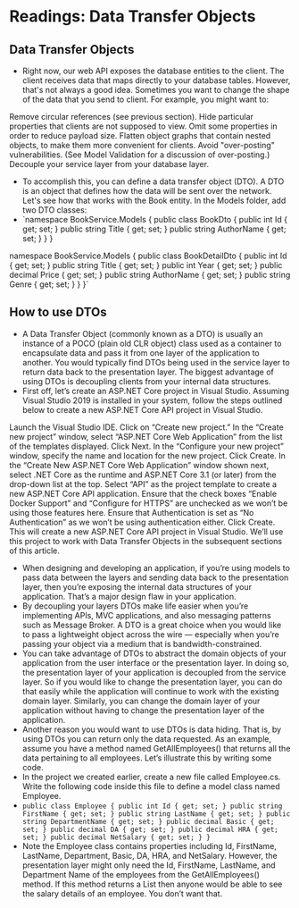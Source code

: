 # Readings: Data Transfer Objects
## Data Transfer Objects
* Right now, our web API exposes the database entities to the client. The client receives data that maps directly to your database tables. However, that's not always a good idea. Sometimes you want to change the shape of the data that you send to client. For example, you might want to:

Remove circular references (see previous section).
Hide particular properties that clients are not supposed to view.
Omit some properties in order to reduce payload size.
Flatten object graphs that contain nested objects, to make them more convenient for clients.
Avoid "over-posting" vulnerabilities. (See Model Validation for a discussion of over-posting.)
Decouple your service layer from your database layer.
* To accomplish this, you can define a data transfer object (DTO). A DTO is an object that defines how the data will be sent over the network. Let's see how that works with the Book entity. In the Models folder, add two DTO classes:
* `namespace BookService.Models
{
    public class BookDto
    {
        public int Id { get; set; }
        public string Title { get; set; }
        public string AuthorName { get; set; }
    }
}

namespace BookService.Models
{
    public class BookDetailDto
    {
        public int Id { get; set; }
        public string Title { get; set; }
        public int Year { get; set; }
        public decimal Price { get; set; }
        public string AuthorName { get; set; }
        public string Genre { get; set; }
    }
}`
## How to use DTOs
* A Data Transfer Object (commonly known as a DTO) is usually an instance of a POCO (plain old CLR object) class used as a container to encapsulate data and pass it from one layer of the application to another. You would typically find DTOs being used in the service layer to return data back to the presentation layer. The biggest advantage of using DTOs is decoupling clients from your internal data structures.
* First off, let’s create an ASP.NET Core project in Visual Studio. Assuming Visual Studio 2019 is installed in your system, follow the steps outlined below to create a new ASP.NET Core API project in Visual Studio.

Launch the Visual Studio IDE.
Click on “Create new project.”
In the “Create new project” window, select “ASP.NET Core Web Application” from the list of the templates displayed.
Click Next. 
In the “Configure your new project” window, specify the name and location for the new project.
Click Create. 
In the “Create New ASP.NET Core Web Application” window shown next, select .NET Core as the runtime and ASP.NET Core 3.1 (or later) from the drop-down list at the top.
Select “API” as the project template to create a new ASP.NET Core API application. 
Ensure that the check boxes “Enable Docker Support” and “Configure for HTTPS” are unchecked as we won’t be using those features here.
Ensure that Authentication is set as “No Authentication” as we won’t be using authentication either.
Click Create. 
This will create a new ASP.NET Core API project in Visual Studio. We’ll use this project to work with Data Transfer Objects in the subsequent sections of this article.
* When designing and developing an application, if you’re using models to pass data between the layers and sending data back to the presentation layer, then you’re exposing the internal data structures of your application. That’s a major design flaw in your application.
* By decoupling your layers DTOs make life easier when you’re implementing APIs, MVC applications, and also messaging patterns such as Message Broker. A DTO is a great choice when you would like to pass a lightweight object across the wire — especially when you’re passing your object via a medium that is bandwidth-constrained.
* You can take advantage of DTOs to abstract the domain objects of your application from the user interface or the presentation layer. In doing so, the presentation layer of your application is decoupled from the service layer. So if you would like to change the presentation layer, you can do that easily while the application will continue to work with the existing domain layer. Similarly, you can change the domain layer of your application without having to change the presentation layer of the application.
* Another reason you would want to use DTOs is data hiding. That is, by using DTOs you can return only the data requested. As an example, assume you have a method named GetAllEmployees() that returns all the data pertaining to all employees. Let’s illustrate this by writing some code.
* In the project we created earlier, create a new file called Employee.cs. Write the following code inside this file to define a model class named Employee.
* `public class Employee
    {
        public int Id { get; set; }
        public string FirstName { get; set; }
        public string LastName { get; set; }
        public string DepartmentName { get; set; }
        public decimal Basic { get; set; }
        public decimal DA { get; set; }
        public decimal HRA { get; set; }
        public decimal NetSalary { get; set; }
    }`
* Note the Employee class contains properties including Id, FirstName, LastName, Department, Basic, DA, HRA, and NetSalary. However, the presentation layer might only need the Id, FirstName, LastName, and Department Name of the employees from the GetAllEmployees() method. If this method returns a List<Employee> then anyone would be able to see the salary details of an employee. You don’t want that. 